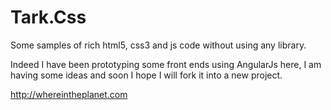 # Tark.Css
Some samples of rich html5, css3 and js code without using any library.

Indeed I have been prototyping some front ends using AngularJs here, I am having some ideas and soon I hope I will fork it into a new project.

http://whereintheplanet.com

